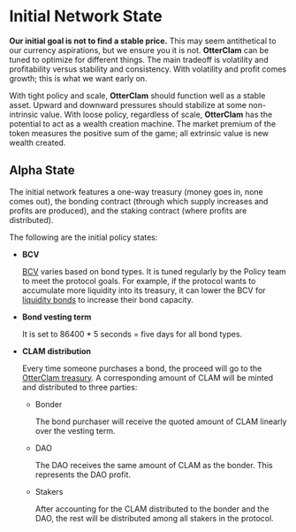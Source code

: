 # Initial Network State

**Our initial goal is not to find a stable price.** This may seem antithetical to our currency aspirations, but we ensure you it is not. **OtterClam** can be tuned to optimize for different things. The main tradeoff is volatility and profitability versus stability and consistency. With volatility and profit comes growth; this is what we want early on.

With tight policy and scale, **OtterClam** should function well as a stable asset. Upward and downward pressures should stabilize at some non-intrinsic value. With loose policy, regardless of scale, **OtterClam** has the potential to act as a wealth creation machine. The market premium of the token measures the positive sum of the game; all extrinsic value is new wealth created.

## Alpha State

The initial network features a one-way treasury (money goes in, none comes out), the bonding contract (through which supply increases and profits are produced), and the staking contract (where profits are distributed).

The following are the initial policy states:

*   **BCV**

    [BCV](https://docs.otterclam.finance/references/glossary#bcv) varies based on bond types. It is tuned regularly by the Policy team to meet the protocol goals. For example, if the protocol wants to accumulate more liquidity into its treasury, it can lower the BCV for [liquidity bonds](https://docs.otterclam.finance/references/glossary#liquidity-bonds) to increase their bond capacity.
*   **Bond vesting term**

    It is set to 86400 \* 5 seconds = five days for all bond types.
*   **CLAM distribution**

    Every time someone purchases a bond, the proceed will go to the [OtterClam treasury](https://docs.otterclam.finance/references/contracts#treasury). A corresponding amount of CLAM will be minted and distributed to three parties:

    *   Bonder

        The bond purchaser will receive the quoted amount of CLAM linearly over the vesting term.
    *   DAO

        The DAO receives the same amount of CLAM as the bonder. This represents the DAO profit.
    *   Stakers

        After accounting for the CLAM distributed to the bonder and the DAO, the rest will be distributed among all stakers in the protocol.
